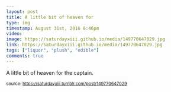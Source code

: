 ```yaml
---
layout: post
title: A little bit of heaven for
type: img
timestamp: August 31st, 2016 6:46pm
video: 
image: https://saturdayxiii.github.io/media/149770647029.jpg
link: https://saturdayxiii.github.io/media/149770647029.jpg
tags: ["liquor", "plush", "edible"]
comments: true
---
```


A little bit of heaven for the captain.
 
  
<small>source: https://saturdayxiii.tumblr.com/post/149770647029</small>